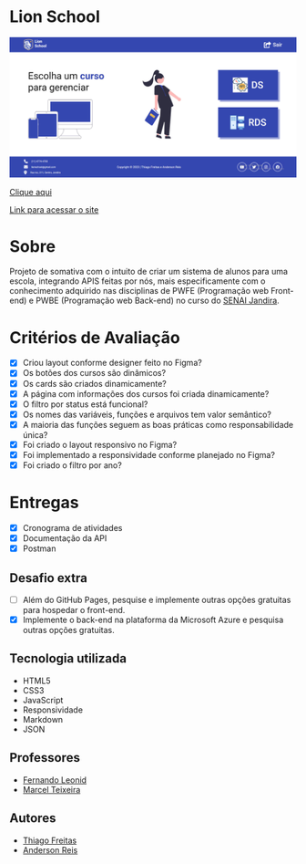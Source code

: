 # Lion School

![](./img/screenshot.jpg)

[Clique aqui](https://github.com/Thiago1223/lion-school)

[Link para acessar o site](https://thiago1223.github.io/lion-school/html/index.html)

# Sobre

Projeto de somativa com o intuito de criar um sistema de alunos para uma escola, integrando APIS feitas por nós, mais especificamente com o conhecimento adquirido nas disciplinas de PWFE (Programação web Front-end) e PWBE (Programação web Back-end) no curso do [SENAI Jandira](https://jandira.sp.senai.br/).

# Critérios de Avaliação 

- [x] Criou layout conforme designer feito no Figma?
- [x] Os botões dos cursos são dinâmicos?
- [x] Os cards são criados dinamicamente?
- [x] A página com informações dos cursos foi criada dinamicamente?
- [x] O filtro por status está funcional?
- [x] Os nomes das variáveis, funções e arquivos tem valor semântico?
- [x] A maioria das funções seguem as boas práticas como responsabilidade única?
- [x] Foi criado o layout responsivo no Figma?
- [x] Foi implementado a responsividade conforme planejado no Figma?
- [x] Foi criado o filtro por ano?

# Entregas

- [x] Cronograma de atividades
- [x] Documentação da API
- [x] Postman 

## Desafio extra

- [ ] Além do GitHub Pages, pesquise e implemente outras opções gratuitas para hospedar o front-end.
- [x] Implemente o back-end na plataforma da Microsoft Azure e pesquisa outras opções gratuitas.

## Tecnologia utilizada 

- HTML5
- CSS3
- JavaScript
- Responsividade
- Markdown  
- JSON

## Professores
- [Fernando Leonid](https://github.com/fernandoleonid)
- [Marcel Teixeira](https://github.com/marcelnt)

## Autores
- [Thiago Freitas](https://github.com/Thiago1223)
- [Anderson Reis](https://github.com/Andersoreeis)
